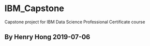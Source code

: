 # IBM_Capstone
Capstone project for IBM Data Science Professional Certificate course
## By Henry Hong 2019-07-06

